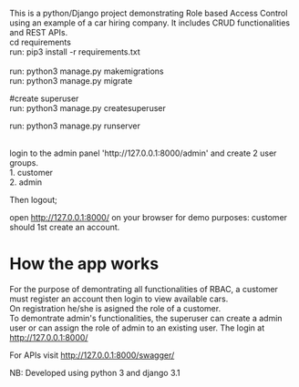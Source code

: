 This is a python/Django project demonstrating Role based Access Control using an example of a car hiring company. It includes CRUD functionalities and REST APIs.
<br>
cd requirements <br />
run: pip3 install -r requirements.txt <br />
<br/>
run: python3 manage.py makemigrations <br />
run: python3 manage.py migrate <br />

#create superuser<br />
run: python3 manage.py createsuperuser<br />

run: python3 manage.py runserver <br />

<br>
login to the admin panel 'http://127.0.0.1:8000/admin' and create 2 user groups.<br />
1. customer<br />
2. admin<br />

Then logout;

open http://127.0.0.1:8000/ on your browser
for demo purposes: customer should 1st create an account.

# How the app works
For the purpose of demontrating all functionalities of RBAC, a customer must register an account then login to view available cars.<br/>
On registration he/she is asigned the role of a customer.<br/>
To demontrate admin's functionalities, the superuser can create a admin user or can assign the role of admin to an existing user. The login at http://127.0.0.1:8000/ <br/>

For APIs visit http://127.0.0.1:8000/swagger/



NB: Developed using python 3 and django 3.1 <br /> 
